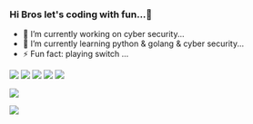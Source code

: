 ### Hi Bros let's coding with fun...👋

<!--
**FDlucifer/FDlucifer** is a ✨ _special_ ✨ repository because its `README.md` (this file) appears on your GitHub profile.

Here are some ideas to get you started:

- 🔭 I’m currently working on ...
- 🌱 I’m currently learning ...
- 👯 I’m looking to collaborate on ...
- 🤔 I’m looking for help with ...
- 💬 Ask me about ...
- 📫 How to reach me: ...
- 😄 Pronouns: ...
- ⚡ Fun fact: ...
-->

- 🔭 I’m currently working on cyber security...
- 🌱 I’m currently learning python & golang & cyber security...
- ⚡ Fun fact: playing switch ...


[![](https://img.shields.io/badge/OS-kali%20Linux-33aadd?style=flat-square&logo=kali-linux&logoColor=ffffff)](https://simpleicons.org/icons/kalilinux.svg)
[![](https://img.shields.io/badge/iOS-iphone11-292e33?style=flat-square&logo=apple&logoColor=ffffff)](https://simpleicons.org/icons/ios.svg)
[![](https://img.shields.io/badge/golang-292e33?style=flat-square&logo=go&logoColor=ffffff)](https://simpleicons.org/icons/go.svg)
![](https://img.shields.io/badge/-Nintendo%20Switch-e60012?style=flat-square&logo=nintendo%20switch&logoColor=ffffff)
[![](https://img.shields.io/badge/Steam-171a21?style=flat-square&logo=steam&logoColor=ffffff)](https://steamcommunity.com/id/antzuhl)

![](https://visitor-badge.glitch.me/badge?page_id=FDlucifer.readme)

![](https://github-readme-stats.vercel.app/api?username=FDlucifer&show_icons=true&count_private=true&hide=prs&theme=dark)
